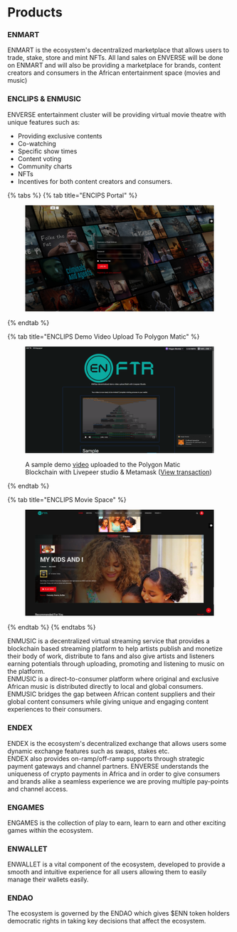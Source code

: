 # Products

### ENMART

ENMART is the ecosystem's decentralized marketplace that allows users to trade, stake, store and mint NFTs. All land sales on ENVERSE will be done on ENMART and will also be providing a marketplace for brands, content creators and consumers in the African entertainment space (movies and music)

### ENCLIPS & ENMUSIC

ENVERSE entertainment cluster will be providing virtual movie theatre with unique features such as:

* Providing exclusive contents
* Co-watching
* Specific show times
* Content voting
* Community charts
* NFTs
* Incentives for both content creators and consumers.

{% tabs %}
{% tab title="ENCIPS Portal" %}
<figure><img src="../../.gitbook/assets/Screenshot (211).png" alt=""><figcaption></figcaption></figure>
{% endtab %}

{% tab title="ENCLIPS Demo Video Upload To Polygon Matic" %}
<figure><img src="../../.gitbook/assets/Screenshot (215).png" alt=""><figcaption><p>A sample demo <a href="https://lvpr.tv/?v=4780q2v26zbxt047">video</a> uploaded to the Polygon Matic Blockchain with Livepeer studio &#x26; Metamask (<a href="https://mumbai.polygonscan.com/tx/0xeaa3e8a53ed0c1b0357fcb523e33f61d13ec843abd8c901ae9b2725016ead5d1">View transaction</a>)</p></figcaption></figure>
{% endtab %}

{% tab title="ENCLIPS Movie Space" %}
<figure><img src="../../.gitbook/assets/Screenshot (212).png" alt=""><figcaption></figcaption></figure>
{% endtab %}
{% endtabs %}

ENMUSIC is a decentralized virtual streaming service that provides a blockchain based streaming platform to help artists publish and monetize their body of work, distribute to fans and also give artists and listeners earning potentials through uploading, promoting and listening to music on the platform.\
ENMUSIC is a direct-to-consumer platform where original and exclusive African music is distributed directly to local and global consumers. ENMUSIC bridges the gap between African content suppliers and their global content consumers while giving unique and engaging content experiences to their consumers.

### ENDEX

ENDEX is the ecosystem's decentralized exchange that allows users some dynamic exchange features such as swaps, stakes etc.\
ENDEX also provides on-ramp/off-ramp supports through strategic payment gateways and channel partners. ENVERSE understands the uniqueness of crypto payments in Africa and in order to give consumers and brands alike a seamless experience we are proving multiple pay-points and channel access.

### ENGAMES

ENGAMES is the collection of play to earn, learn to earn and other exciting games within the ecosystem.

### ENWALLET

ENWALLET is a vital component of the ecosystem, developed to provide a smooth and intuitive experience for all users allowing them to easily manage their wallets easily.

### ENDAO

The ecosystem is governed by the ENDAO which gives $ENN token holders democratic rights in taking key decisions that affect the ecosystem.
